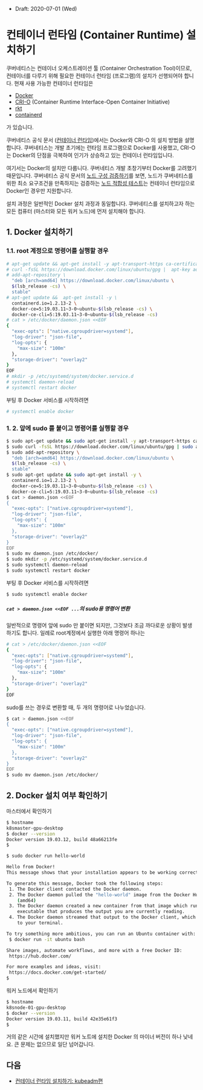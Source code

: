 * Draft: 2020-07-01 (Wed)

# 컨테이너 런타임 (Container Runtime) 설치하기

쿠버네티스는 컨테이너 오케스트레이션 툴 (Container Orchestration Tool)이므로, 컨테이너를 다루기 위해 필요한 컨테이너 런타임 (프로그램)의 설치가 선행되어야 합니다. 현재 사용 가능한 컨테이너 런타임은

* [Docker](https://www.docker.com/)
* [CRI-O](https://cri-o.io/) (Container Runtime Interface-Open Container Initiative)
* [rkt](https://coreos.com/rkt/)
* [containerd](https://containerd.io/)

가 있습니다. 

쿠버네티스 공식 문서 ([컨테이너 런타임](https://kubernetes.io/ko/docs/setup/production-environment/container-runtimes/))에서는 Docker와 CRI-O 의 설치 방법을 설명합니다. 쿠버네티스는 개발 초기에는 런타임 프로그램으로 Docker를 사용했고, CRI-O는 Docker의 단점을 극복하여 인기가 상승하고 있는 컨테이너 런타임입니다. 

여기서는 Docker의 설치만 다룹니다. 쿠버네티스 개발 초창기부터 Docker를 고려했기 때문입니다. 쿠버네티스 공식 문서의 [노드 구성 검증하기](https://kubernetes.io/ko/docs/setup/best-practices/node-conformance/)를 보면, 노드가 쿠버네티스를 위한 최소 요구조건을 만족하지는 검증하는 [노드 적합성 테스트](https://kubernetes.io/ko/docs/setup/best-practices/node-conformance/#%EB%85%B8%EB%93%9C-%EC%A0%81%ED%95%A9%EC%84%B1-%ED%85%8C%EC%8A%A4%ED%8A%B8)는 컨테이너 런타임으로 Docker인 경우만 지원합니다.

설치 과정은 일반적인 Docker 설치 과정과 동일합니다. 쿠버네티스를 설치하고자 하는 모든 컴퓨터 (마스터와 모든 워커 노드)에 먼저 설치해야 합니다.

## 1. Docker 설치하기

### 1.1. root 계정으로 명령어를 실행할 경우

```bash
# apt-get update && apt-get install -y apt-transport-https ca-certificates curl software-properties-common gnupg2
# curl -fsSL https://download.docker.com/linux/ubuntu/gpg |  apt-key add -
# add-apt-repository \
  "deb [arch=amd64] https://download.docker.com/linux/ubuntu \
  $(lsb_release -cs) \
  stable"
# apt-get update &&  apt-get install -y \
  containerd.io=1.2.13-2 \
  docker-ce=5:19.03.11~3-0~ubuntu-$(lsb_release -cs) \
  docker-ce-cli=5:19.03.11~3-0~ubuntu-$(lsb_release -cs)
# cat > /etc/docker/daemon.json <<EOF
{
  "exec-opts": ["native.cgroupdriver=systemd"],
  "log-driver": "json-file",
  "log-opts": {
    "max-size": "100m"
  },
  "storage-driver": "overlay2"
}
EOF
# mkdir -p /etc/systemd/system/docker.service.d
# systemctl daemon-reload
# systemctl restart docker
```

부팅 후 Docker 서비스를 시작하려면

```bash
# systemctl enable docker
```

### 1. 2. 앞에 sudo 를 붙이고 명령어를 실행할 경우

```bash
$ sudo apt-get update && sudo apt-get install -y apt-transport-https ca-certificates curl software-properties-common gnupg2
$ sudo curl -fsSL https://download.docker.com/linux/ubuntu/gpg | sudo apt-key add -
$ sudo add-apt-repository \
  "deb [arch=amd64] https://download.docker.com/linux/ubuntu \
  $(lsb_release -cs) \
  stable"
$ sudo apt-get update && sudo apt-get install -y \
  containerd.io=1.2.13-2 \
  docker-ce=5:19.03.11~3-0~ubuntu-$(lsb_release -cs) \
  docker-ce-cli=5:19.03.11~3-0~ubuntu-$(lsb_release -cs)
$ cat > daemon.json <<EOF
{
  "exec-opts": ["native.cgroupdriver=systemd"],
  "log-driver": "json-file",
  "log-opts": {
    "max-size": "100m"
  },
  "storage-driver": "overlay2"
}
EOF
$ sudo mv daemon.json /etc/docker/
$ sudo mkdir -p /etc/systemd/system/docker.service.d
$ sudo systemctl daemon-reload
$ sudo systemctl restart docker
```

부팅 후 Docker 서비스를 시작하려면

```bash
$ sudo systemctl enable docker
```

##### `cat > daemon.json <<EOF ...`의 sudo용 명령어 변환

일반적으로 명령어 앞에 sudo 만 붙이면 되지만, 그것보다 조금 까다로운 상황이 발생하기도 합니다. 일례로 root계정에서 실행한 아래 명령어 하나는 

```bash
# cat > /etc/docker/daemon.json <<EOF
{
  "exec-opts": ["native.cgroupdriver=systemd"],
  "log-driver": "json-file",
  "log-opts": {
    "max-size": "100m"
  },
  "storage-driver": "overlay2"
}
EOF
```

sudo를 쓰는 경우로 변환할 때, 두 개의 명령어로 나누었습니다.

```bash
$ cat > daemon.json <<EOF
{
  "exec-opts": ["native.cgroupdriver=systemd"],
  "log-driver": "json-file",
  "log-opts": {
    "max-size": "100m"
  },
  "storage-driver": "overlay2"
}
EOF
$ sudo mv daemon.json /etc/docker/
```

## 2. Docker 설치 여부 확인하기

마스터에서 확인하기

```bash
$ hostname
k8smaster-gpu-desktop
$ docker --version
Docker version 19.03.12, build 48a66213fe
$
```

```bash
$ sudo docker run hello-world

Hello from Docker!
This message shows that your installation appears to be working correctly.

To generate this message, Docker took the following steps:
 1. The Docker client contacted the Docker daemon.
 2. The Docker daemon pulled the "hello-world" image from the Docker Hub.
    (amd64)
 3. The Docker daemon created a new container from that image which runs the
    executable that produces the output you are currently reading.
 4. The Docker daemon streamed that output to the Docker client, which sent it
    to your terminal.

To try something more ambitious, you can run an Ubuntu container with:
 $ docker run -it ubuntu bash

Share images, automate workflows, and more with a free Docker ID:
 https://hub.docker.com/

For more examples and ideas, visit:
 https://docs.docker.com/get-started/
$
```

워커 노드에서 확인하기

```bash
$ hostname
k8snode-01-gpu-desktop
$ docker --version
Docker version 19.03.11, build 42e35e61f3
$
```

거의 같은 시간에 설치했지만 워커 노트에 설치한 Docker 의 마이너 버전이 하나 낮네요. 큰 문제는 없으므로 일단 넘어갑니다.

## 다음

* [컨테이너 런타임 설치하기: kubeadm편](install_container_runtime_with_kubeadm.md)